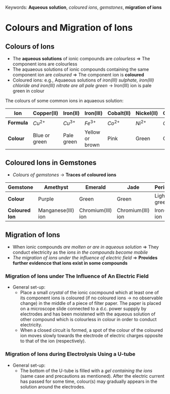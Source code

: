 Keywords: **Aqueous solution**, *coloured ions*, *gemstones*, **migration of ions**

# Colours and Migration of Ions

## Colours of Ions

- The **aqueous solutions** of ionic compounds are *colourless* ⇒ The component ions are colourless
- The aquaeous solutions of ionic compounds containing the same component ion are *coloured* ⇒ The component ion is **coloured**
- Coloured ions: e.g., Aquaeous solutions of *iron(III) sulphate, iron(III) chloride and iron(III) nitrate are all pale green* → Iron(III) ion is pale green in colour 

The colours of some common ions in aquaeous solution:

| Ion         | Copper(II)    | Iron(II)   | Iron(III)       | Cobalt(II) | Nickel(II) | Chromium(III) | Chromate     | Dichromate     | Manganese(II)  | Permanganate |
| ----------- | ------------- | ---------- | --------------- | ---------- | ---------- | ------------- | ------------ | -------------- | -------------- | ------------ |
| **Formula** | $Cu^{2+}$     | $Cu^{3+}$  | $Fe^{3+}$       | $Co^{2+}$  | $Ni^{2+}$  | $Cr^{3+}$     | $CrO_4^{2-}$ | $Cr_2O_7^{2-}$ | $Mn^{2+}$      | $MnO_4^-$    |
| **Colour**  | Blue or green | Pale green | Yellow or brown | Pink       | Green      | Green         | Yellow       | Orange         | Very pale pink | Purple       |

## Coloured Ions in Gemstones

- *Colours of gemstones* → **Traces of coloured ions**

| Gemstone         | Amethyst           | Emerald           | Jade              | Peridot      | Topaz         | Turquoise      |
| ---------------- | ------------------ | ----------------- | ----------------- | ------------ | ------------- | -------------- |
| **Colour**       | Purple             | Green             | Green             | Light green  | Yellow        | Bluish green   |
| **Coloured Ion** | Manganese(III) ion | Chromium(III) ion | Chromium(III) ion | Iron(II) ion | Iron(III) ion | Copper(II) ion |

## Migration of Ions

- When ionic compounds *are molten or are in aqueous solution* ⇒ They conduct electricity as the *ions in the compounds become mobile*
- *The migration of ions under the influence of electric field* ⇒ **Provides further evidencce that ions exist in some compounds**

### Migration of Ions under The Influence of An Electric Field

- General set-up:
  - Place a small *crystal* of the ionic cocmpound which at least one of its component ions is coloured (if no coloured ions → no observable change) in the middle of a piece of filter paper. The paper is placed on a microscope slide connected to a d.c. power suppply by electrodes and has been moistened with the aqueous solution of other compound which is colourless in colour in order to conduct electricity. 
  - When a closed circuit is formed, a spot of the colour of the coloured ion moves slowly towards the electrode of electric charges opposite to that of the ion (respectively).

### Migration of Ions during Electrolysis Using a U-tube

- General set-up:
  - The bottom of the U-tube is filled with a *gel containing the ions* (same case and precautions as mentioned). After the electric current has passed for some time, colour(s) may gradually appears in the solution around the electrodes.

